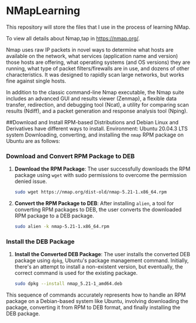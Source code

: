# NMapLearning

This repository will store the files that I use in the process of learning NMap.

To view all details about Nmap,tap in https://nmap.org/.

Nmap uses raw IP packets in novel ways to determine what hosts are available on the network, what services (application name and version) those hosts are offering, what operating systems (and OS versions) they are running, what type of packet filters/firewalls are in use, and dozens of other characteristics. It was designed to rapidly scan large networks, but works fine against single hosts.

In addition to the classic command-line Nmap executable, the Nmap suite includes an advanced GUI and results viewer (Zenmap), a flexible data transfer, redirection, and debugging tool (Ncat), a utility for comparing scan results (Ndiff), and a packet generation and response analysis tool (Nping).

##Download and Install
RPM-based Distributions and Debian Linux and Derivatives have different ways to install.
Environment: Ubuntu 20.04.3 LTS system
Downloading, converting, and installing the `nmap` RPM package on Ubuntu are as follows:
### Download and Convert RPM Package to DEB
1. **Download the RPM Package**: The user successfully downloads the RPM package using `wget` with sudo permissions to overcome the permission denied issue.
   ```sh
   sudo wget https://nmap.org/dist-old/nmap-5.21-1.x86_64.rpm
   ```

2. **Convert the RPM Package to DEB**: After installing `alien`, a tool for converting RPM packages to DEB, the user converts the downloaded RPM package to a DEB package.
   ```sh
   sudo alien -k nmap-5.21-1.x86_64.rpm
   ```

### Install the DEB Package
1. **Install the Converted DEB Package**: The user installs the converted DEB package using `dpkg`, Ubuntu's package management command. Initially, there's an attempt to install a non-existent version, but eventually, the correct command is used for the existing package.
   ```sh
   sudo dpkg --install nmap_5.21-1_amd64.deb
   ```

This sequence of commands accurately represents how to handle an RPM package on a Debian-based system like Ubuntu, involving downloading the package, converting it from RPM to DEB format, and finally installing the DEB package.
